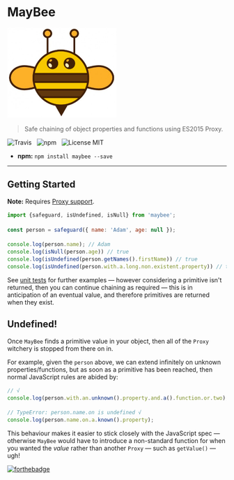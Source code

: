 # MayBee

<img src="media/logo.png" width="250" />

>  Safe chaining of object properties and functions using ES2015 Proxy.

![Travis](http://img.shields.io/travis/Wildhoney/MayBee.svg?style=flat-square)
&nbsp;
![npm](http://img.shields.io/npm/v/maybee.svg?style=flat-square)
&nbsp;
![License MIT](http://img.shields.io/badge/License-MIT-lightgrey.svg?style=flat-square)

* **npm:** `npm install maybee --save`

---

## Getting Started

**Note:** Requires [Proxy support](https://kangax.github.io/compat-table/es6/#test-Proxy).

```javascript
import {safeguard, isUndefined, isNull} from 'maybee';

const person = safeguard({ name: 'Adam', age: null });

console.log(person.name); // Adam
console.log(isNull(person.age)) // true
console.log(isUndefined(person.getNames().firstName)) // true
console.log(isUndefined(person.with.a.long.non.existent.property)) // true
```

See [unit tests](https://github.com/Wildhoney/MayBee/blob/master/test/may-bee.test.js) for further examples &mdash; however considering a primitive isn't returned, then you can continue chaining as required &mdash; this is in anticipation of an eventual value, and therefore primitives are returned when they exist.

## Undefined!

Once `MayBee` finds a primitive value in your object, then all of the `Proxy` witchery is stopped from there on in.

For example, given the `person` above, we can extend infinitely on unknown properties/functions, but as soon as a primitive has been reached, then normal JavaScript rules are abided by:

```javascript
// √
console.log(person.with.an.unknown().property.and.a().function.or.two);

// TypeError: person.name.on is undefined √
console.log(person.name.on.a.known().property);
```

This behaviour makes it easier to stick closely with the JavaScript spec &mdash; otherwise `MayBee` would have to introduce a non-standard function for when you wanted the *value* rather than another `Proxy` &mdash; such as `getValue()` &mdash; ugh!

[![forthebadge](http://forthebadge.com/images/badges/built-with-love.svg)](http://forthebadge.com)
